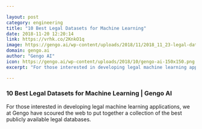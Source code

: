 ```yaml
---

layout: post
category: engineering
title: "10 Best Legal Datasets for Machine Learning"
date: 2018-11-20 12:20:14
link: https://vrhk.co/2KnkO1q
image: https://gengo.ai/wp-content/uploads/2018/11/2018_11_23-legal-dataset_hero.jpg
domain: gengo.ai
author: "Gengo AI"
icon: https://gengo.ai/wp-content/uploads/2018/10/gengo-ai-150x150.png
excerpt: "For those interested in developing legal machine learning applications, we at Gengo have scoured the web to put together a collection of the best publicly available legal databases."

---
```


### 10 Best Legal Datasets for Machine Learning | Gengo AI

For those interested in developing legal machine learning applications, we at Gengo have scoured the web to put together a collection of the best publicly available legal databases.